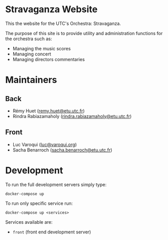 # Stravaganza Website

This the website for the UTC's Orchestra: Stravaganza.

The purpose of this site is to provide utility and administration functions for the orchestra such as:
* Managing the music scores
* Managing concert
* Managing directors commentaries

# Maintainers

## Back

* Rémy Huet (remy.huet@etu.utc.fr)  
* Rindra Rabiazamaholy (rindra.rabiazamaholy@etu.utc.fr)

## Front

* Luc Varoqui (luc@varoqui.org)  
* Sacha Benarroch (sacha.benarroch@etu.utc.fr)

# Development

To run the full development servers simply type:

`docker-compose up`

To run only specific service run: 

`docker-compose up <services>`

Services available are:
* `front` (front end development server)